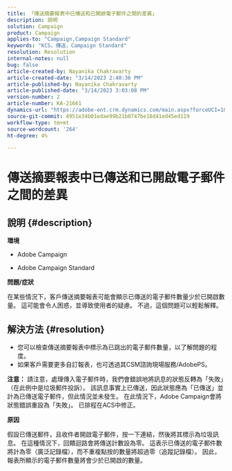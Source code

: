 ```yaml
---
title: 「傳送摘要報表中已傳送和已開啟電子郵件之間的差異」
description: 說明
solution: Campaign
product: Campaign
applies-to: "Campaign,Campaign Standard"
keywords: "KCS，傳送，Campaign Standard"
resolution: Resolution
internal-notes: null
bug: false
article-created-by: Nayanika Chakravarty
article-created-date: "3/14/2023 2:40:36 PM"
article-published-by: Nayanika Chakravarty
article-published-date: "3/14/2023 3:03:08 PM"
version-number: 2
article-number: KA-21661
dynamics-url: "https://adobe-ent.crm.dynamics.com/main.aspx?forceUCI=1&pagetype=entityrecord&etn=knowledgearticle&id=0b21472c-76c2-ed11-83ff-6045bd006a22"
source-git-commit: 4951e34b01edae99b21b0747be18d41ed45ed119
workflow-type: tm+mt
source-wordcount: '264'
ht-degree: 4%

---
```


# 傳送摘要報表中已傳送和已開啟電子郵件之間的差異

## 說明 {#description}


<b>環境</b>

- Adobe Campaign

- Adobe Campaign Standard

<b>問題/症狀</b>

在某些情況下，客戶傳送摘要報表可能會顯示已傳送的電子郵件數量少於已開啟數量。 這可能會令人困惑，並導致使用者的疑慮。 不過，這個問題可以輕鬆解釋。


## 解決方法 {#resolution}


- 您可以檢查傳送摘要報表中標示為已跳出的電子郵件數量，以了解問題的程度。
- 如果客戶需要更多自訂報表，也可透過其CSM諮詢現場服務/AdobePS。


<b>注意：</b> 請注意，處理傳入電子郵件時，我們會錯誤地將訊息的狀態反轉為「失敗」（在此例中是垃圾郵件投訴）。 該訊息事實上已傳送，因此狀態應為「已傳送」並計為已傳送電子郵件，但此情況並未發生。 在此情況下，Adobe Campaign會將狀態錯誤重設為「失敗」。 已排程在ACS中修正。

<b>原因</b>

假設已傳送郵件，且收件者開啟電子郵件，按一下連結，然後將其標示為垃圾訊息。 在這種情況下，回饋迴路會將傳送計數設為零。 這表示已傳送的電子郵件數將計為零（廣泛記錄檔），而不重複點按的數量將超過零（追蹤記錄檔）。 因此，報表所顯示的電子郵件數量將會少於已開啟的數量。
